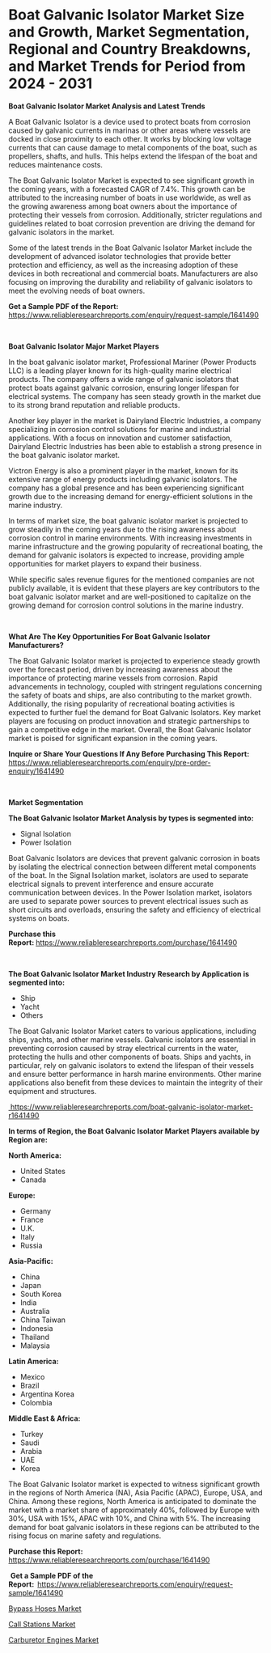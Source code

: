 <p><h1>Boat Galvanic Isolator Market Size and Growth, Market Segmentation, Regional and Country Breakdowns, and Market Trends for Period from 2024 -  2031</h1></p><p><strong>Boat Galvanic Isolator Market Analysis and Latest Trends</strong></p>
<p><p>A Boat Galvanic Isolator is a device used to protect boats from corrosion caused by galvanic currents in marinas or other areas where vessels are docked in close proximity to each other. It works by blocking low voltage currents that can cause damage to metal components of the boat, such as propellers, shafts, and hulls. This helps extend the lifespan of the boat and reduces maintenance costs.</p><p>The Boat Galvanic Isolator Market is expected to see significant growth in the coming years, with a forecasted CAGR of 7.4%. This growth can be attributed to the increasing number of boats in use worldwide, as well as the growing awareness among boat owners about the importance of protecting their vessels from corrosion. Additionally, stricter regulations and guidelines related to boat corrosion prevention are driving the demand for galvanic isolators in the market.</p><p>Some of the latest trends in the Boat Galvanic Isolator Market include the development of advanced isolator technologies that provide better protection and efficiency, as well as the increasing adoption of these devices in both recreational and commercial boats. Manufacturers are also focusing on improving the durability and reliability of galvanic isolators to meet the evolving needs of boat owners.</p></p>
<p><strong>Get a Sample PDF of the Report:&nbsp;</strong> <a href="https://www.reliableresearchreports.com/enquiry/request-sample/1641490">https://www.reliableresearchreports.com/enquiry/request-sample/1641490</a></p>
<p>&nbsp;</p>
<p><strong>Boat Galvanic Isolator Major Market Players</strong></p>
<p><p>In the boat galvanic isolator market, Professional Mariner (Power Products LLC) is a leading player known for its high-quality marine electrical products. The company offers a wide range of galvanic isolators that protect boats against galvanic corrosion, ensuring longer lifespan for electrical systems. The company has seen steady growth in the market due to its strong brand reputation and reliable products.</p><p>Another key player in the market is Dairyland Electric Industries, a company specializing in corrosion control solutions for marine and industrial applications. With a focus on innovation and customer satisfaction, Dairyland Electric Industries has been able to establish a strong presence in the boat galvanic isolator market.</p><p>Victron Energy is also a prominent player in the market, known for its extensive range of energy products including galvanic isolators. The company has a global presence and has been experiencing significant growth due to the increasing demand for energy-efficient solutions in the marine industry.</p><p>In terms of market size, the boat galvanic isolator market is projected to grow steadily in the coming years due to the rising awareness about corrosion control in marine environments. With increasing investments in marine infrastructure and the growing popularity of recreational boating, the demand for galvanic isolators is expected to increase, providing ample opportunities for market players to expand their business.</p><p>While specific sales revenue figures for the mentioned companies are not publicly available, it is evident that these players are key contributors to the boat galvanic isolator market and are well-positioned to capitalize on the growing demand for corrosion control solutions in the marine industry.</p></p>
<p>&nbsp;</p>
<p><strong>What Are The Key Opportunities For Boat Galvanic Isolator Manufacturers?</strong></p>
<p><p>The Boat Galvanic Isolator market is projected to experience steady growth over the forecast period, driven by increasing awareness about the importance of protecting marine vessels from corrosion. Rapid advancements in technology, coupled with stringent regulations concerning the safety of boats and ships, are also contributing to the market growth. Additionally, the rising popularity of recreational boating activities is expected to further fuel the demand for Boat Galvanic Isolators. Key market players are focusing on product innovation and strategic partnerships to gain a competitive edge in the market. Overall, the Boat Galvanic Isolator market is poised for significant expansion in the coming years.</p></p>
<p><strong>Inquire or Share Your Questions If Any Before Purchasing This Report:</strong> <a href="https://www.reliableresearchreports.com/enquiry/pre-order-enquiry/1641490">https://www.reliableresearchreports.com/enquiry/pre-order-enquiry/1641490</a></p>
<p>&nbsp;</p>
<p><strong>Market Segmentation</strong></p>
<p><strong>The Boat Galvanic Isolator Market Analysis by types is segmented into:</strong></p>
<p><ul><li>Signal Isolation</li><li>Power Isolation</li></ul></p>
<p><p>Boat Galvanic Isolators are devices that prevent galvanic corrosion in boats by isolating the electrical connection between different metal components of the boat. In the Signal Isolation market, isolators are used to separate electrical signals to prevent interference and ensure accurate communication between devices. In the Power Isolation market, isolators are used to separate power sources to prevent electrical issues such as short circuits and overloads, ensuring the safety and efficiency of electrical systems on boats.</p></p>
<p><strong>Purchase this Report:&nbsp;</strong><a href="https://www.reliableresearchreports.com/purchase/1641490">https://www.reliableresearchreports.com/purchase/1641490</a></p>
<p>&nbsp;</p>
<p><strong>The Boat Galvanic Isolator Market Industry Research by Application is segmented into:</strong></p>
<p><ul><li>Ship</li><li>Yacht</li><li>Others</li></ul></p>
<p><p>The Boat Galvanic Isolator Market caters to various applications, including ships, yachts, and other marine vessels. Galvanic isolators are essential in preventing corrosion caused by stray electrical currents in the water, protecting the hulls and other components of boats. Ships and yachts, in particular, rely on galvanic isolators to extend the lifespan of their vessels and ensure better performance in harsh marine environments. Other marine applications also benefit from these devices to maintain the integrity of their equipment and structures.</p></p>
<p><a href="https://www.reliableresearchreports.com/boat-galvanic-isolator-market-r1641490">&nbsp;https://www.reliableresearchreports.com/boat-galvanic-isolator-market-r1641490</a></p>
<p><strong>In terms of Region, the Boat Galvanic Isolator Market Players available by Region are:</strong></p>
<p>
    <p> <strong> North America: </strong>
        <ul>
            <li>United States</li>
            <li>Canada</li>
        </ul>
        </p> 
    <p> <strong> Europe: </strong>
        <ul>
            <li>Germany</li>
            <li>France</li>
            <li>U.K.</li>
            <li>Italy</li>
            <li>Russia</li>
        </ul>
        </p> 
    <p> <strong> Asia-Pacific: </strong>
        <ul>
            <li>China</li>
            <li>Japan</li>
            <li>South Korea</li>
            <li>India</li>
            <li>Australia</li>
            <li>China Taiwan</li>
            <li>Indonesia</li>
            <li>Thailand</li>
            <li>Malaysia</li>
        </ul>
        </p> 
    <p> <strong> Latin America: </strong>
        <ul>
            <li>Mexico</li>
            <li>Brazil</li>
            <li>Argentina Korea</li>
            <li>Colombia</li>
        </ul>
        </p> 
    <p> <strong> Middle East & Africa: </strong>
        <ul>
            <li>Turkey</li>
            <li>Saudi</li>
            <li>Arabia</li>
            <li>UAE</li>
            <li>Korea</li>
        </ul>
    </p>
    </p>
<p><p>The Boat Galvanic Isolator market is expected to witness significant growth in the regions of North America (NA), Asia Pacific (APAC), Europe, USA, and China. Among these regions, North America is anticipated to dominate the market with a market share of approximately 40%, followed by Europe with 30%, USA with 15%, APAC with 10%, and China with 5%. The increasing demand for boat galvanic isolators in these regions can be attributed to the rising focus on marine safety and regulations.</p></p>
<p><strong>Purchase this Report: </strong><a href="https://www.reliableresearchreports.com/purchase/1641490">https://www.reliableresearchreports.com/purchase/1641490</a></p>
<p>&nbsp;<strong>Get a Sample PDF of the Report:&nbsp;&nbsp;</strong><a href="https://www.reliableresearchreports.com/enquiry/request-sample/1641490">https://www.reliableresearchreports.com/enquiry/request-sample/1641490</a></p>
<p><strong></strong></p>
<p><p><a href="https://github.com/whpnbwim9/Market-Research-Report-List-1/blob/main/bypass-hoses-market.md">Bypass Hoses Market</a></p><p><a href="https://github.com/thereveren80/Market-Research-Report-List-1/blob/main/call-stations-market.md">Call Stations Market</a></p><p><a href="https://github.com/alexcrou8/Market-Research-Report-List-1/blob/main/carburetor-engines-market.md">Carburetor Engines Market</a></p></p>